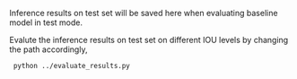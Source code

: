 Inference results on test set will be saved here when evaluating baseline model in test mode.

Evalute the inference results on test set on different IOU levels by changing the path accordingly,

     python ../evaluate_results.py
